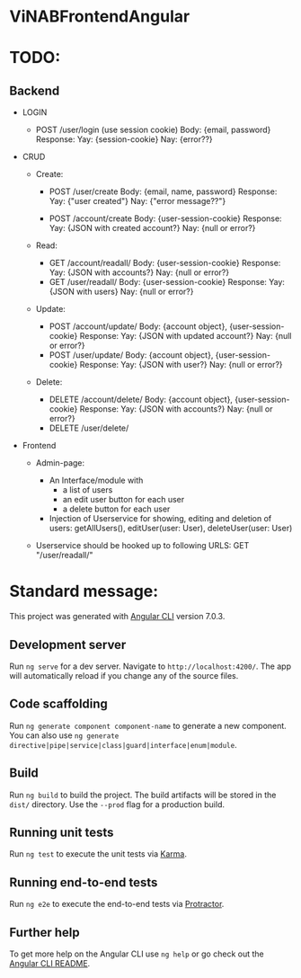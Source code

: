 # ViNABFrontendAngular

# TODO:
## Backend
  - LOGIN
    - POST /user/login (use session cookie)
        Body: {email, password}
        Response: Yay: {session-cookie} Nay: {error??}

  - CRUD
    - Create:
        - POST /user/create
            Body: {email, name, password}
            Response: 	Yay: {"user created"}
                    Nay: {"error message??"}

        - POST /account/create
            Body: {user-session-cookie}
            Response: 	Yay: {JSON with created account?}
                    Nay: {null or error?}

    - Read:
        - GET /account/readall/
            Body: {user-session-cookie}
            Response: 	Yay: {JSON with accounts?}
                    Nay: {null or error?}
        - GET /user/readall/
            Body: {user-session-cookie}
            Response: 	Yay: {JSON with users}
                    Nay: {null or error?}
    - Update:
        - POST /account/update/
            Body: {account object}, {user-session-cookie}
            Response: 	Yay: {JSON with updated account?}
                    Nay: {null or error?}
        - POST /user/update/
            Body: {account object}, {user-session-cookie}
            Response: 	Yay: {JSON with user?}
                    Nay: {null or error?}

    - Delete:
        - DELETE /account/delete/
            Body: {account object}, {user-session-cookie}
            Response: 	Yay: {JSON with accounts?}
                    Nay: {null or error?}
        - DELETE /user/delete/


- Frontend
  - Admin-page:
    - An Interface/module with
        - a list of users
        - an edit user button for each user
        - a delete button for each user
    - Injection of Userservice for showing, editing and deletion of users: getAllUsers(), editUser(user: User), deleteUser(user: User)

  - Userservice should be hooked up to following URLS: GET "/user/readall/"









# Standard message:
This project was generated with [Angular CLI](https://github.com/angular/angular-cli) version 7.0.3.

## Development server

Run `ng serve` for a dev server. Navigate to `http://localhost:4200/`. The app will automatically reload if you change any of the source files.

## Code scaffolding

Run `ng generate component component-name` to generate a new component. You can also use `ng generate directive|pipe|service|class|guard|interface|enum|module`.

## Build

Run `ng build` to build the project. The build artifacts will be stored in the `dist/` directory. Use the `--prod` flag for a production build.

## Running unit tests

Run `ng test` to execute the unit tests via [Karma](https://karma-runner.github.io).

## Running end-to-end tests

Run `ng e2e` to execute the end-to-end tests via [Protractor](http://www.protractortest.org/).

## Further help

To get more help on the Angular CLI use `ng help` or go check out the [Angular CLI README](https://github.com/angular/angular-cli/blob/master/README.md).
